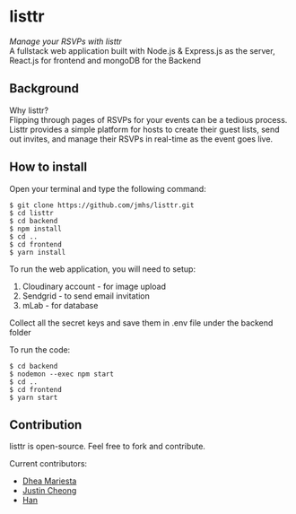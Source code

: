 # listtr
*Manage your RSVPs with listtr* <br/>
A fullstack web application built with Node.js & Express.js as the server, React.js for frontend and mongoDB for the Backend

Background
----------
Why listtr? <br/>
Flipping through pages of RSVPs for your events can be a tedious process. Listtr provides a simple platform for hosts to create their guest lists, send out invites, and manage their RSVPs in real-time as the event goes live. 

How to install
-------------
Open your terminal and type the following command:

    $ git clone https://github.com/jmhs/listtr.git
    $ cd listtr
    $ cd backend
    $ npm install
    $ cd ..
    $ cd frontend
    $ yarn install

To run the web application, you will need to setup:

 1. Cloudinary account - for image upload
 2. Sendgrid - to send email invitation
 3. mLab - for database

Collect all the secret keys and save them in .env file under the backend folder

To run the code:

    $ cd backend
    $ nodemon --exec npm start
    $ cd ..
    $ cd frontend
    $ yarn start

Contribution
----------
listtr is open-source. Feel free to fork and contribute.

Current contributors:

 - <a href="https://github.com/dheamariesta">Dhea Mariesta</a>
 - <a href="https://github.com/jczjdeveloper">Justin Cheong</a>
 - <a href="https://github.com/jmhs">Han</a>
